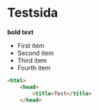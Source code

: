 
Testsida
=========================

**bold text**

* First item
* Second item
* Third item
* Fourth item

```html
<html>
    <head>
        <title>Test</title>
    </head>
```
